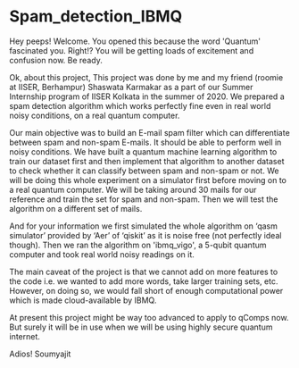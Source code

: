 # Spam_detection_IBMQ
Hey peeps! Welcome. 
You opened this because the word 'Quantum' fascinated you. Right!? You will be getting loads of excitement and confusion now. Be ready.

Ok, about this project, This project was done by me and my friend (roomie at IISER, Berhampur) Shaswata Karmakar as a part of our Summer Internship program of IISER Kolkata in the summer of 2020. We prepared a spam detection algorithm which works perfectly fine even in real world noisy conditions, on a real quantum computer.

Our main objective was to build an E-mail spam filter which can differentiate between spam and non-spam E-mails. It should be able to perform well in noisy conditions. We have built a quantum machine learning algorithm to train our dataset first and then implement that algorithm to another dataset to check whether it can classify between spam and non-spam or not. We will be doing this whole experiment on a simulator first before moving on to a real quantum computer. We will be taking around 30 mails for our reference and train the set for spam and non-spam. Then we will test the algorithm on a different set of mails.

And for your information we first simulated the whole algorithm on ‘qasm simulator’ provided by ‘Aer’ of ‘qiskit’ as it is noise free (not perfectly ideal though). Then we ran the algorithm on 'ibmq_vigo', a 5-qubit quantum computer and took real world noisy readings on it.

The main caveat of the project is that we cannot add on more features to the code i.e. we wanted to add more words, take larger training sets, etc. However, on doing so, we would fall short of enough computational power which is made cloud-available by IBMQ. 

At present this project might be way too advanced to apply to qComps now. But surely it will be in use when we will be using highly secure quantum internet. 

Adios! 
Soumyajit
